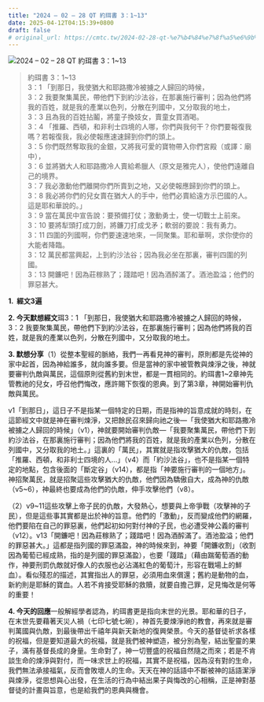 ```yaml
---
title: "2024 – 02 – 28 QT 約珥書 3：1~13"
date: 2025-04-12T04:15:39+0800
draft: false
# original_url: https://cmtc.tw/2024-02-28-qt-%e7%b4%84%e7%8f%a5%e6%9b%b8-3%ef%bc%9a113
---
```


![2024 – 02 – 28 QT 約珥書 3：1\~13](/images/qt.jpg  "2024 – 02 – 28 QT 約珥書 3：1\~13")

> 約珥書 3：1\~13  
> 3：1 「到那日，我使猶大和耶路撒冷被擄之人歸回的時候，  
> 3：2 我要聚集萬民，帶他們下到約沙法谷，在那裏施行審判；因為他們將我的百姓，就是我的產業以色列，分散在列國中，又分取我的地土，  
> 3：3 且為我的百姓拈鬮，將童子換妓女，賣童女買酒喝。  
> 3：4 「推羅、西頓，和非利士四境的人哪，你們與我何干？你們要報復我嗎？若報復我，我必使報應速速歸到你們的頭上。  
> 3：5 你們既然奪取我的金銀，又將我可愛的寶物帶入你們宮殿（或譯：廟中），  
> 3：6 並將猶大人和耶路撒冷人賣給希臘人（原文是雅完人），使他們遠離自己的境界。  
> 3：7 我必激動他們離開你們所賣到之地，又必使報應歸到你們的頭上。  
> 3：8 我必將你們的兒女賣在猶大人的手中，他們必賣給遠方示巴國的人。這是耶和華說的。」  
> 3：9 當在萬民中宣告說：要預備打仗；激動勇士，使一切戰士上前來。  
> 3：10 要將犁頭打成刀劍，將鐮刀打成戈矛；軟弱的要說：我有勇力。  
> 3：11 四圍的列國啊，你們要速速地來，一同聚集。耶和華啊，求你使你的大能者降臨。  
> 3：12 萬民都當興起，上到約沙法谷；因為我必坐在那裏，審判四圍的列國。  
> 3：13 開鐮吧！因為莊稼熟了；踐踏吧！因為酒醡滿了。酒池盈溢；他們的罪惡甚大。

**1.  經文3遍**

**2. 今天默想經文**珥3：1 「到那日，我使猶大和耶路撒冷被擄之人歸回的時候，  
3：2 我要聚集萬民，帶他們下到約沙法谷，在那裏施行審判；因為他們將我的百姓，就是我的產業以色列，分散在列國中，又分取我的地土。

**3. 默想分享**（1）從整本聖經的脈絡，我們一再看見神的審判，原則都是先從神的家中起首，因為神給誰多，就向誰多要。但是當神的家中被管教與煉淨之後，神就要審判仇敵與萬民，這個原則從舊約到末世，都是一貫相同的。約珥書1\~2章神先管教祂的兒女，呼召他們悔改，應許賜下恢復的恩典。到了第3章，神開始審判仇敵與萬民。

v1「到那日」，這日子不是指某一個特定的日期，而是指神的旨意成就的時刻，在這節經文中就是神在審判煉淨，又把餘民召來歸向祂之後—「我使猶大和耶路撒冷被擄之人歸回的時候」（v1），神就要開始審判仇敵—「我要聚集萬民，帶他們下到約沙法谷，在那裏施行審判；因為他們將我的百姓，就是我的產業以色列，分散在列國中，又分取我的地土。」這裏的「萬民」，其實就是指攻擊猶大的仇敵，包括「推羅、西頓，和非利士四境的人…」（v4）而「約沙法谷」，也不是指某一個特定的地點，包含後面的「斷定谷」（v14），都是指「神要施行審判的一個地方」。神招聚萬民，就是招聚這些攻擊猶大的仇敵，他們因為驕傲自大，成為神的仇敵（v5\~6），神最終也要成為他們的仇敵，伸手攻擊他們（v8）。

（2）v9\~11這些攻擊上帝子民的仇敵，大發熱心，想要與上帝爭戰（攻擊神的子民），但是這些事其實都是出於神的旨意。他們的「激動」，反而變成他們的網羅，他們要陷在自己的罪惡裏，他們起初如何對付神的子民，也必遭受神公義的審判（v12）。v13「開鐮吧！因為莊稼熟了；踐踏吧！因為酒醡滿了。酒池盈溢；他們的罪惡甚大。」這都是指列國的罪惡滿盈，神的時候來到，神要「開鐮收割」（收割因為葡萄已經成熟，指的是列國的罪惡滿盈），也要「踐踏」（藉由踹葡萄酒的動作，神要刑罰仇敵就好像人的衣服也必沾滿紅色的葡萄汁，形容在戰場上的鮮血）。看似殘忍的描述，其實指出人的罪惡，必須用血來償還；舊約是動物的血，新約則是耶穌的寶血。人若不肯接受耶穌的救贖，就要自擔己罪，足見悔改是何等的重要！

**4. 今天的回應**一般解經學者認為，約珥書更是指向末世的光景。耶和華的日子，在末世先要藉著天災人禍（七印七號七碗），神首先要煉淨祂的教會，再來就是審判萬國與仇敵，到最後帶出千禧年與新天新地的復興榮景。今天的基督徒祈求各樣的祝福，但是要知道最大的祝福，就是我們被神塑造，被分別為聖，結出聖靈的果子，滿有基督長成的身量。生命對了，神一切豐盛的祝福自然隨之而來；若是不肯談生命的煉淨與對付，而一味求世上的祝福，其實不是祝福，因為沒有對的生命，我們無法承接福氣，反而會敗壞人的生命。天天在神的話語中不斷被神的話語潔淨與煉淨，從思想與心出發，在生活的行為中結出果子與悔改的心相稱，正是神對基督徒的計畫與旨意，也是給我們的恩典與機會。